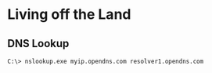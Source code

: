 # Living off the Land

## DNS Lookup

```
C:\> nslookup.exe myip.opendns.com resolver1.opendns.com
```